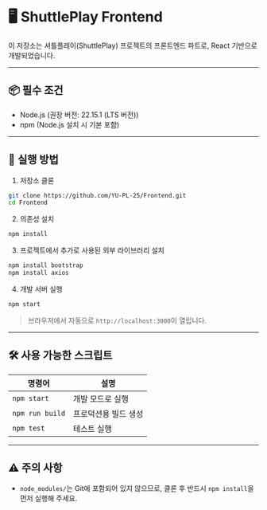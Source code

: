 # 🖥️ ShuttlePlay Frontend

이 저장소는 셔틀플레이(ShuttlePlay) 프로젝트의 프론트엔드 파트로, React 기반으로 개발되었습니다.

---

## 📦 필수 조건

- Node.js (권장 버전: 22.15.1 (LTS 버전))
- npm (Node.js 설치 시 기본 포함)

---

## 🚀 실행 방법

1. 저장소 클론

```bash
git clone https://github.com/YU-PL-25/Frontend.git
cd Frontend
```

2. 의존성 설치

```bash
npm install
```

3. 프로젝트에서 추가로 사용된 외부 라이브러리 설치

```bash
npm install bootstrap
npm install axios
```

4. 개발 서버 실행

```bash
npm start
```

> 브라우저에서 자동으로 `http://localhost:3000`이 열립니다.

---

## 🛠️ 사용 가능한 스크립트

| 명령어 | 설명 |
|--------|------|
| `npm start` | 개발 모드로 실행 |
| `npm run build` | 프로덕션용 빌드 생성 |
| `npm test` | 테스트 실행 |

---

## ⚠️ 주의 사항

- `node_modules/`는 Git에 포함되어 있지 않으므로, 클론 후 반드시 `npm install`을 먼저 실행해 주세요.
